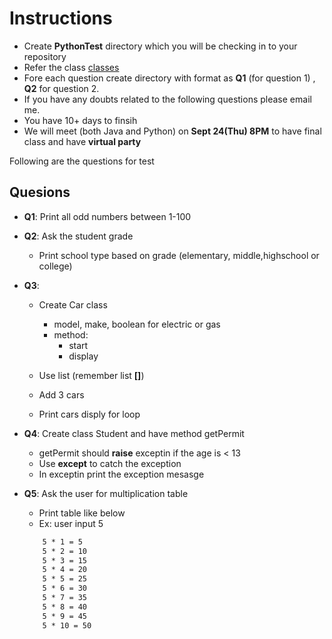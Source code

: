 # Instructions

* Create __PythonTest__ directory which you will be checking in to your repository
* Refer the class [classes](https://learnforcause.azurewebsites.net/pastclasses)
* Fore each question create directory with format as __Q1__ (for question 1) , __Q2__ for question 2.
* If you have any doubts related to the following questions please email me.
* You have 10+ days to finsih
* We will meet (both Java and Python) on __Sept 24(Thu) 8PM__ to have final class and have __virtual party__

Following are the questions for test

## Quesions
* __Q1__: Print all odd numbers between 1-100

* __Q2__: Ask the student grade

    * Print school type based on grade (elementary, middle,highschool or college)

* __Q3__:  
    * Create Car class 
        * model, make, boolean for electric or gas 
        * method: 
            * start
	        * display

    * Use list (remember list __[]__) 
    * Add 3 cars
    * Print cars disply for loop

* __Q4__: Create class Student and have method getPermit 
	- getPermit should __raise__ exceptin if the age is < 13
	- Use __except__ to catch the exception
	- In exceptin print the exception mesasge 	

* __Q5__: Ask the user for multiplication table
    * Print table like below
    * Ex: user input 5
    ```cmd
        5 * 1 = 5
        5 * 2 = 10
        5 * 3 = 15
        5 * 4 = 20
        5 * 5 = 25
        5 * 6 = 30
        5 * 7 = 35
        5 * 8 = 40
        5 * 9 = 45
        5 * 10 = 50
    ```

